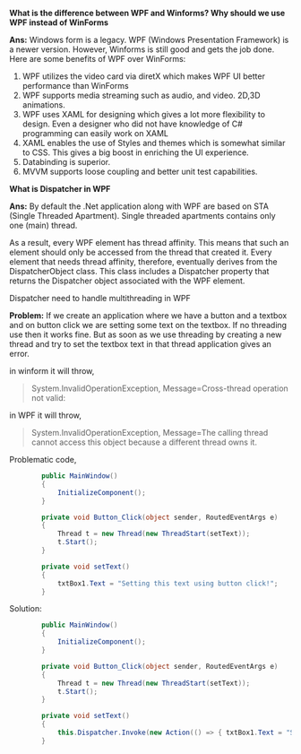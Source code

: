 **What is the difference between WPF and Winforms? Why should we use WPF instead of WinForms**

**Ans:** Windows form is a legacy. WPF (Windows Presentation Framework) is a newer version. However, Winforms is still good and gets the job done.
Here are some benefits of WPF over WinForms:
1. WPF utilizes the video card via diretX which makes WPF UI better performance than WinForms
2. WPF supports media streaming such as audio, and video. 2D,3D animations.
3. WPF uses XAML for designing which gives a lot more flexibility to design. Even a designer who did not have knowledge of C# programming can easily work on XAML
4. XAML enables the use of Styles and themes which is somewhat similar to CSS. This gives a big boost in enriching the UI experience. 
5. Databinding is superior.
6. MVVM supports loose coupling and better unit test capabilities.

**What is Dispatcher in WPF**

**Ans:** By default the .Net application along with WPF are based on STA (Single Threaded Apartment). Single threaded apartments contains only one (main) thread. 

As a result, every WPF element has thread affinity. This means that such an element should only be accessed from the thread that created it. Every element that needs thread affinity, therefore, eventually derives from the DispatcherObject class. This class includes a Dispatcher property that returns the Dispatcher object associated with the WPF element.

Dispatcher need to handle multithreading in WPF

**Problem:** If we create an application where we have a button and a textbox and on button click we are setting some text on the textbox. If no threading use then it works fine. But as soon as we use threading by creating a new thread and try to set the textbox text in that thread application gives an error. 

in winform it will throw,
> System.InvalidOperationException, Message=Cross-thread operation not valid:

in WPF it will throw,
> System.InvalidOperationException,   Message=The calling thread cannot access this object because a different thread owns it.

Problematic code,
```C#
        public MainWindow()
        {
            InitializeComponent();
        }

        private void Button_Click(object sender, RoutedEventArgs e)
        {
            Thread t = new Thread(new ThreadStart(setText));
            t.Start();
        }

        private void setText()
        {
            txtBox1.Text = "Setting this text using button click!";
        }
```

Solution:
```C#
        public MainWindow()
        {
            InitializeComponent();
        }

        private void Button_Click(object sender, RoutedEventArgs e)
        {
            Thread t = new Thread(new ThreadStart(setText));
            t.Start();
        }

        private void setText()
        {
            this.Dispatcher.Invoke(new Action(() => { txtBox1.Text = "Setting this text using button click!"; }));
        }
```



